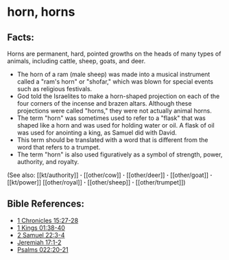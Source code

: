 # horn, horns #

## Facts: ##

Horns are permanent, hard, pointed growths on the heads of many types of animals, including cattle, sheep, goats, and deer.

* The horn of a ram (male sheep) was made into a musical instrument called a "ram's horn" or "shofar," which was blown for special events such as religious festivals.
* God told the Israelites to make a horn-shaped projection on each of the four corners of the incense and brazen altars. Although these projections were called "horns," they were not actually animal horns.
* The term "horn" was sometimes used to refer to a "flask" that was shaped like a horn and was used for holding water or oil. A flask of oil was used for anointing a king, as Samuel did with David.
* This term should be translated with a word that is different from the word that refers to a trumpet.
*  The term "horn" is also used figuratively as a symbol of strength, power, authority, and royalty.

 

(See also: [[kt/authority]] **·** [[other/cow]] **·** [[other/deer]] **·** [[other/goat]] **·** [[kt/power]] [[other/royal]] **·** [[other/sheep]] **·** [[other/trumpet]])

## Bible References: ##

* [1 Chronicles 15:27-28](en/tn/1ch/help/15/27)
* [1 Kings 01:38-40](en/tn/1ki/help/01/38)
* [2 Samuel 22:3-4](en/tn/2sa/help/22/03)
* [Jeremiah 17:1-2](en/tn/jer/help/17/01)
* [Psalms 022:20-21](en/tn/psa/help/22/20)